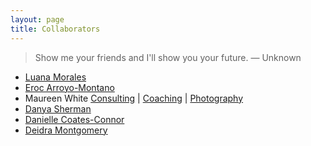 ```yaml
---
layout: page
title: Collaborators
---
```


> Show me your friends and I'll show you your future. — Unknown

* [Luana Morales](https://www.handsofgaiareiki.com/)
* [Eroc Arroyo-Montano](https://www.sonofatabey.com/)
* Maureen White [Consulting](https://www.maureenwhiteconsulting.com/) | [Coaching](https://www.maureenwhitecoaching.com/) | [Photography](https://www.maureenwhitephotography.com/)
* [Danya Sherman](https://www.danyasherman.com/)
* [Danielle Coates-Connor](https://infinitegrowth.rocks/)
* [Deidra Montgomery](https://www.deidramontgomery.com/meet-deidra.html)


